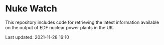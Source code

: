 # Nuke Watch

This repository includes code for retrieving the latest information available on the output of EDF nuclear power plants in the UK.

Last updated: 2021-11-28 16:10